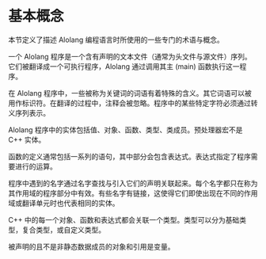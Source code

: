 # 基本概念
本节定义了描述 Alolang 编程语言时所使用的一些专门的术语与概念。

一个 Alolang 程序是一个含有声明的文本文件（通常为头文件与源文件）序列。它们被翻译成一个可执行程序，Alolang 通过调用其主 (main) 函数执行这一程序。

在 Alolang 程序中，一些被称为关键词的词语有着特殊的含义。其它词语可以被用作标识符。在翻译的过程中，注释会被忽略。程序中的某些特定字符必须通过转义序列表示。

Alolang 程序中的实体包括值、对象、函数、类型、类成员。预处理器宏不是 C++ 实体。

函数的定义通常包括一系列的语句，其中部分会包含表达式。表达式指定了程序需要进行的运算。

程序中遇到的名字通过名字查找与引入它们的声明关联起来。每个名字都只在称为其作用域的程序部分中有效。有些名字有链接，这使得它们即使出现在不同的作用域或翻译单元时也代表相同的实体。

C++ 中的每一个对象、函数和表达式都会关联一个类型。类型可以分为基础类型，复合类型，或自定义类型。

被声明的且不是非静态数据成员的对象和引用是变量。

